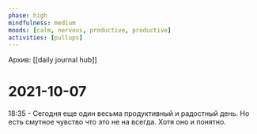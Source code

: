 ```yaml
---
phase: high
mindfulness: medium
moods: [calm, nervous, productive, productive]
activities: [pullups]
---
```

Архив: [[daily journal hub]]
# 2021-10-07

18:35 - Сегодня еще один весьма продуктивный и радостный день. Но есть смутное чувство что это не на всегда. Хотя оно и понятно.
